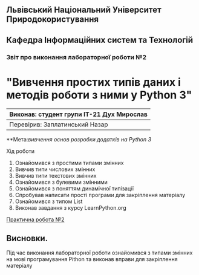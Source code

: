 ## Львівський Національний Університет Природокористування
## Кафедра Інформаційних систем та Технологій



### Звіт про виконання лабораторної роботи №2

# "Вивчення простих типів даних і методів роботи з ними у Python 3"



| Виконав: студент групи ІТ-21 Дух Мирослав |
|----------------------------------------------|
| Перевірив: Заплатинський Назар              |




**Мета:*вивчення основ розробки додатків на Python 3*


Хід роботи

1. Ознайомився з простими типами змінних
2. Вивчив типи числових змінних
3. Вивчив типи текстових змінних
4. Ознайомився з булевими змінними
5. Ознайомився з поняттям динамічної типізації
6. Спробував написати прості програми для закріплення матеріалу
7. Ознайомився з типом List 
8. Виконав завдання з курсу LearnPython.org

[Практична робота №2](./lab2.py)

## Висновки. 

 Під час виконання лабораторної роботи ознайомився з типами змінних на мові програмування Pithon та виконав вправи для закріплення матеріалу